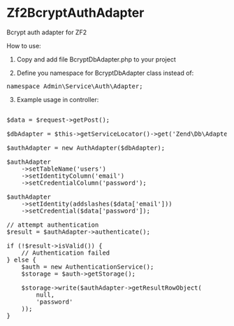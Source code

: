 Zf2BcryptAuthAdapter
====================

Bcrypt auth adapter for ZF2


How to use:

1. Copy and add file BcryptDbAdapter.php to your project

2. Define you namespace for BcryptDbAdapter class instead of:
<pre>namespace Admin\Service\Auth\Adapter;</pre>

3. Example usage in controller:

<pre>
	
$data = $request->getPost();

$dbAdapter = $this->getServiceLocator()->get('Zend\Db\Adapter\Adapter');

$authAdapter = new AuthAdapter($dbAdapter);

$authAdapter
    ->setTableName('users')
    ->setIdentityColumn('email')
    ->setCredentialColumn('password');

$authAdapter
    ->setIdentity(addslashes($data['email']))
    ->setCredential($data['password']);

// attempt authentication
$result = $authAdapter->authenticate();

if (!$result->isValid()) {
    // Authentication failed
} else {
    $auth = new AuthenticationService();
    $storage = $auth->getStorage();

    $storage->write($authAdapter->getResultRowObject(
        null,
        'password'
    ));
}
</pre> 
